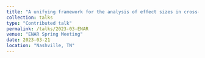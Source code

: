 ```yaml
---
title: "A unifying framework for the analysis of effect sizes in cross-sectional and longitudinal studies"
collection: talks
type: "Contributed talk"
permalink: /talks/2023-03-ENAR
venue: "ENAR Spring Meeting"
date: 2023-03-21
location: "Nashville, TN"
---
```

